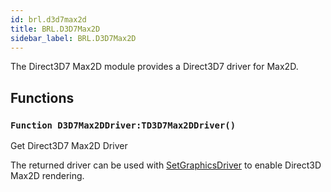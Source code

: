 ```yaml
---
id: brl.d3d7max2d
title: BRL.D3D7Max2D
sidebar_label: BRL.D3D7Max2D
---
```




The Direct3D7 Max2D module provides a Direct3D7 driver for Max2D.


## Functions

### `Function D3D7Max2DDriver:TD3D7Max2DDriver()`

Get Direct3D7 Max2D Driver


The returned driver can be used with [SetGraphicsDriver](../../brl/brl.graphics/#function-setgraphicsdriver-driver-tgraphicsdriver-defaultflags-graphics-backbuffer) to enable Direct3D Max2D rendering.


<br/>

